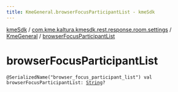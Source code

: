 ```yaml
---
title: KmeGeneral.browserFocusParticipantList - kmeSdk
---
```


[kmeSdk](../../index.html) / [com.kme.kaltura.kmesdk.rest.response.room.settings](../index.html) / [KmeGeneral](index.html) / [browserFocusParticipantList](./browser-focus-participant-list.html)

# browserFocusParticipantList

`@SerializedName("browser_focus_participant_list") val browserFocusParticipantList: `[`String`](https://kotlinlang.org/api/latest/jvm/stdlib/kotlin/-string/index.html)`?`